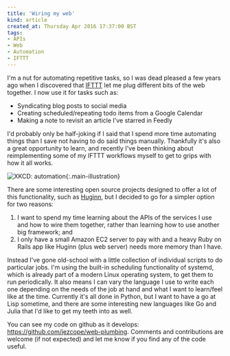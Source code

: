 ```yaml
---
title: 'Wiring my web'
kind: article
created_at: Thursday Apr 2016 17:37:00 BST
tags:
- APIs
- Web
- Automation
- IFTTT
---
```


I'm a nut for automating repetitive tasks, so I was dead pleased a few years ago when I discovered that [IFTTT](https://ifttt.com) let me plug different bits of the web together. I now use it for tasks such as:

- Syndicating blog posts to social media
- Creating scheduled/repeating todo items from a Google Calendar
- Making a note to revisit an article I've starred in Feedly

I'd probably only be half-joking if I said that I spend more time automating things than I save not having to do said things manually. Thankfully it's also a great opportunity to learn, and recently I've been thinking about reimplementing some of my IFTTT workflows myself to get to grips with how it all works.

![XKCD: automation](http://imgs.xkcd.com/comics/automation.png){:.main-illustration}

There are some interesting open source projects designed to offer a lot of this functionality, such as [Huginn](https://github.com/cantino/huginn), but I decided to go for a simpler option for two reasons:

1. I want to spend my time learning about the APIs of the services I use and how to wire them together, rather than learning how to use another big framework; and 
2. I only have a small Amazon EC2 server to pay with and a heavy Ruby on Rails app like Huginn (plus web server) needs more memory than I have.

Instead I've gone old-school with a little collection of individual scripts to do particular jobs. I'm using the built-in scheduling functionality of systemd, which is already part of a modern Linux operating system, to get them to run periodically. It also means I can vary the language I use to write each one depending on the needs of the job at hand and what I want to learn/feel like at the time. Currently it's all done in Python, but I want to have a go at Lisp sometime, and there are some interesting new languages like Go and Julia that I'd like to get my teeth into as well.

You can see my code on github as it develops: <https://github.com/jezcope/web-plumbing>. Comments and contributions are welcome (if not expected) and let me know if you find any of the code useful.
